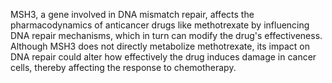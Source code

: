 MSH3, a gene involved in DNA mismatch repair, affects the pharmacodynamics of anticancer drugs like methotrexate by influencing DNA repair mechanisms, which in turn can modify the drug's effectiveness. Although MSH3 does not directly metabolize methotrexate, its impact on DNA repair could alter how effectively the drug induces damage in cancer cells, thereby affecting the response to chemotherapy.